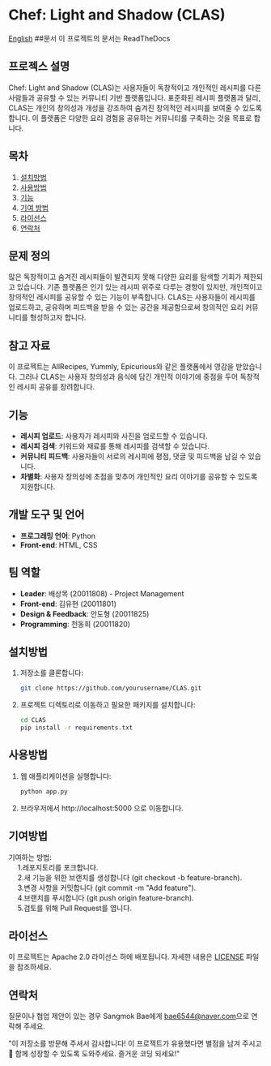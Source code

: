 # Chef: Light and Shadow (CLAS)

<a href="https://github.com/YooHyun-Kim/CLAS/blob/main/README.md">English</a>
##문서
이 프로젝트의 문서는 ReadTheDocs

## 프로젝스 설명
Chef: Light and Shadow (CLAS)는 사용자들이 독창적이고 개인적인 레시피를 다른 사람들과 공유할 수 있는 커뮤니티 기반 플랫폼입니다. 표준화된 레시피 플랫폼과 달리, CLAS는 개인의 창의성과 개성을 강조하여 숨겨진 창의적인 레시피를 보여줄 수 있도록 합니다. 이 플랫폼은 다양한 요리 경험을 공유하는 커뮤니티를 구축하는 것을 목표로 합니다.

## 목차
1. [설치방법](#설치방법)
2. [사용방법](#사용방법)
3. [기능](#기능)
4. [기여 방법](#기여방법)
5. [라이선스](#라이선스)
6. [연락처](#연락처)

## 문제 정의
많은 독창적이고 숨겨진 레시피들이 발견되지 못해 다양한 요리를 탐색할 기회가 제한되고 있습니다. 기존 플랫폼은 인기 있는 레시피 위주로 다루는 경향이 있지만, 개인적이고 창의적인 레시피를 공유할 수 있는 기능이 부족합니다. CLAS는 사용자들이 레시피를 업로드하고, 공유하며 피드백을 받을 수 있는 공간을 제공함으로써 창의적인 요리 커뮤니티를 형성하고자 합니다.

## 참고 자료
이 프로젝트는 AllRecipes, Yummly, Epicurious와 같은 플랫폼에서 영감을 받았습니다. 그러나 CLAS는 사용자 창의성과 음식에 담긴 개인적 이야기에 중점을 두어 독창적인 레시피 공유를 장려합니다.

## 기능
- **레시피 업로드**: 사용자가 레시피와 사진을 업로드할 수 있습니다.
- **레시피 검색**: 키워드와 재료를 통해 레시피를 검색할 수 있습니다.
- **커뮤니티 피드백**: 사용자들이 서로의 레시피에 평점, 댓글 및 피드백을 남길 수 있습니다.
- **차별화**: 사용자 창의성에 초점을 맞추어 개인적인 요리 이야기를 공유할 수 있도록 지원합니다.
  
## 개발 도구 및 언어
- **프로그래밍 언어**: Python
- **Front-end**: HTML, CSS

## 팀 역할
- **Leader**: 배상목 (20011808) - Project Management
- **Front-end**: 김유현 (20011801)
- **Design & Feedback**: 안도형 (20011825)
- **Programming**: 천동희 (20011820)

## 설치방법
1. 저장소를 클론합니다:
   ```bash
   git clone https://github.com/yourusername/CLAS.git

2. 프로젝트 디렉토리로 이동하고 필요한 패키지를 설치합니다:
   ```bash
   cd CLAS
   pip install -r requirements.txt

## 사용방법
1. 웹 애플리케이션을 실행합니다:
   ```bash
   python app.py
2. 브라우저에서 http://localhost:5000 으로 이동합니다.

## 기여방법 
기여하는 방법:    
&emsp; 1.레포지토리를 포크합니다.  
&emsp; 2.새 기능을 위한 브랜치를 생성합니다 (git checkout -b feature-branch).  
&emsp; 3.변경 사항을 커밋합니다 (git commit -m "Add feature").    
&emsp; 4.브랜치를 푸시합니다 (git push origin feature-branch).  
&emsp; 5.검토를 위해 Pull Request를 엽니다.  

## 라이선스
이 프로젝트는 Apache 2.0 라이선스 하에 배포됩니다. 자세한 내용은 [LICENSE](https://www.apache.org/licenses/LICENSE-2.0) 파일을 참조하세요.

## 연락처
질문이나 협업 제안이 있는 경우 Sangmok Bae에게 [bae6544@naver.com](mailto:bae6544@naver.com)으로 연락해 주세요.

"이 저장소를 방문해 주셔서 감사합니다! 이 프로젝트가 유용했다면 별점을 남겨 주시고 🌟 함께 성장할 수 있도록 도와주세요. 즐거운 코딩 되세요!"
